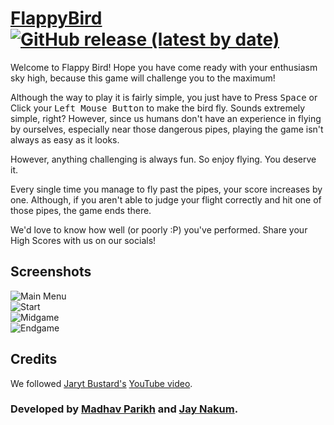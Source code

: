 # [FlappyBird](https://github.com/Madhav-Parikh/FlappyBird) [![GitHub release (latest by date)](https://img.shields.io/github/v/release/Madhav-Parikh/Flappy-Bird?label=Download&style=for-the-badge)](https://github.com/Madhav-Parikh/Flappy-Bird/releases)

Welcome to Flappy Bird! Hope you have come ready with your enthusiasm sky high, because this game will challenge you to the maximum! 

Although the way to play it is fairly simple, you just have to Press <kbd>Space</kbd> or Click your <kbd>Left Mouse Button</kbd> to make the bird fly. Sounds extremely simple, right? However, since us humans don't have an experience in flying by ourselves, especially near those dangerous pipes, playing the game isn't always as easy as it looks.

However, anything challenging is always fun. So enjoy flying. You deserve it. 

Every single time you manage to fly past the pipes, your score increases by one. Although, if you aren't able to judge your flight correctly and hit one of those pipes, the game ends there.

We'd love to know how well (or poorly :P) you've performed. Share your High Scores with us on our socials!

## Screenshots

<!-- ### ![Sample Video](https://user-images.githubusercontent.com/45930809/147721221-ee734689-97e9-494d-b1e4-4961328c08a4.mp4)   -->
![Main Menu](https://user-images.githubusercontent.com/95480469/145030960-384ff04b-3673-4f99-a88e-111b79f6a3fb.png)  
![Start](https://user-images.githubusercontent.com/95480469/145030653-a11cd875-cdca-465f-8782-b5b29e6988fa.png)  
![Midgame](https://user-images.githubusercontent.com/95480469/145030708-2ae59d8f-e2bd-492e-a5bd-20b72f6b956c.png)  
![Endgame](https://user-images.githubusercontent.com/95480469/145030772-69dd40e6-87ce-47e5-a431-36b22aae9da8.png)  

## Credits
We followed [Jaryt Bustard's](https://www.youtube.com/c/Jaryt) [YouTube video](https://www.youtube.com/watch?v=I1qTZaUcFX0).

### Developed by [Madhav Parikh](https://github.com/Madhav-Parikh) and [Jay Nakum](https://github.com/JayNakum).  
